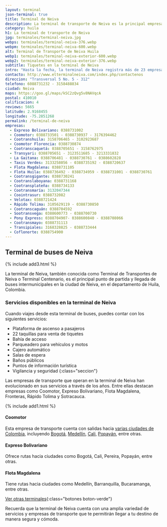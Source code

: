 ```yaml
---
layout: terminal
json-terminal: true
title: Terminal de Neiva
description: La terminal de transporte de Neiva es la principal empresa de transporte terrestre del departamento del Huila hacia los demás destinos de Colombia
category: huila
h1: La terminal de transporte de Neiva
jpg: terminales/terminal-neiva.jpg
webps: terminales/terminal-neiva-376.webp
webpm: terminales/terminal-neiva-600.webp
alt: Terminal de Transporte de Neiva Huila
webp1: terminales/terminal-neiva-exterior-600.webp
webp2: terminales/terminal-neiva-exterior-376.webp
subtitle: Tiquetes en la terminal de Neiva
intro: "Hasta la fecha, la terminal de Neiva registra más de 23 empresas y a la fecha recibe aproximadamente 4000 buses a diario."
contacto: http://www.elterminalneiva.com/index.php/contactenos
direccion: "Transversal 5 No. 5 - 312"
telefono: 6088731232 - 3158488834
ciudad: Neiva
maps: https://goo.gl/maps/kSC2zQvg5v8NAVqcA
postal: 410010
calificacion: 4
reviews: 5665
latitude: 2.9168455
longitude: -75.2851268
permalink: /terminal-de-neiva
empresas:
  - Expreso Bolivariano: 0388731002
  - Coomotor: 0388733501 - 0388730937 - 3176394462
  - Cootranshuila: 3158706465 - 3102923687
  - Coomotor Florencia: 0388730874
  - Cootranscaquetá: 0388705651 - 3158762975
  - Transyari: 0388705651 - 3123511685 - 3213331832
  - La Gaitana: 0388706481 - 0388730761 - 0388602828
  - Taxis Verdes: 3133258056 - 0388735192 - 0388720637
  - Flota Magdalena: 0388731105
  - Flota Huila: 0388736492 - 0388734959 - 0388731001 - 0388730761
  - Cootransgigante: 0388730241
  - Cootranslaboyana: 0388731168
  - Cootransplateña: 0388734133
  - Cootransmaría: 3132047344
  - Coointrasur: 0388732082
  - Velotax: 0388721424
  - Rápido Tolima: 3105629119 - 0388730850
  - Cootranscaguán: 0388704592
  - Sootransvega: 0388600773 - 0388700730
  - Pony Express: 0388704907- 0388600840 - 0388708066
  - Cootransmayo: 0388731113
  - Transipiales: 3168328825 - 0388733444
  - Coflonorte: 0388754900
---
```

## Terminal de buses de Neiva

{% include add3.html %}

La terminal de Neiva, también conocida como Terminal de Transportes de Neiva o Terminal Centenario, es el principal punto de partida y llegada de buses intermunicipales en la ciudad de Neiva, en el departamento de Huila, Colombia.

### Servicios disponibles en la terminal de Neiva

Cuando viajes desde esta terminal de buses, puedes contar con los siguientes servicios:

* Plataforma de ascenso a pasajeros
* 22 taquillas para venta de tiquetes
* Bahía de acceso
* Parqueadero para vehículos y motos
* Cajero automático
* Salas de espera
* Baños públicos
* Puntos de información turística
* Vigilancia y seguridad
{:class="seccion"}

Las empresas de transporte que operan en la terminal de Neiva han evolucionado en sus servicios a través de los años. Entre ellas destacan empresas como Coomotor, Expreso Bolivariano, Flota Magdalena, Fronteras, Rápido Tolima y Sotracauca.

{% include add1.html %}

#### Coomotor

Esta empresa de transporte cuenta con salidas hacia [varias ciudades de Colombia]({{site.baseurl}}/terminales-de-colombia), incluyendo [Bogotá]({{site.baseurl}}/terminal-de-bogota), [Medellín]({{site.baseurl}}/terminal-de-medellin), [Cali]({{site.baseurl}}/terminal-de-cali), [Popayán]({{site.baseurl}}/terminal-de-popayan), entre otras.

#### Expreso Bolivariano

Ofrece rutas hacia ciudades como Bogotá, Cali, Pereira, Popayán, entre otras.

#### Flota Magdalena

Tiene rutas hacia ciudades como Medellín, Barranquilla, Bucaramanga, entre otras.

[Ver otras terminales](/terminales-de-colombia){:class="botones boton-verde"}

Recuerda que la terminal de Neiva cuenta con una amplia variedad de servicios y empresas de transporte que te permitirán llegar a tu destino de manera segura y cómoda.
